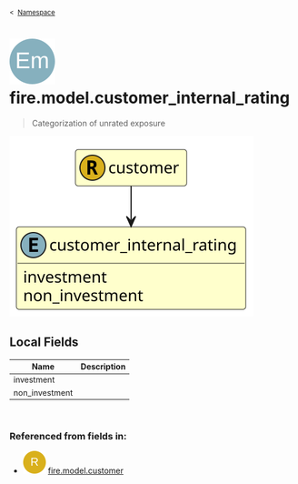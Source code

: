 <sub>&lt;&nbsp; [Namespace](index.md)</sub>
# <img src='images/enumType-lg.svg'/> fire.model.customer_internal_rating
>  
>Categorization of unrated exposure
> 
<img src='images/fire.model.customer_internal_rating.svg'/>


## Local Fields


| Name        | Description |
| ----------- | ----------- |
| investment |   |
| non_investment |   |

<br/>

### Referenced from fields in:
- <img src='images/recordType.svg'/> [fire.model.customer](UDT-fire.model.customer.md)
